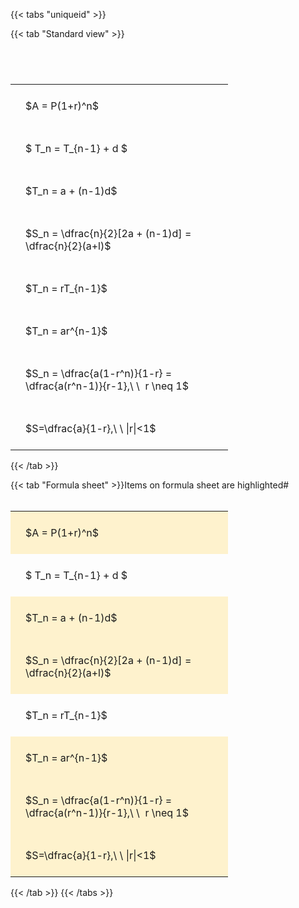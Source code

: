 ---
---

{{< tabs "uniqueid" >}}

{{< tab "Standard view" >}}

#  
<br>
<style type="text/css">
#T_dc990 th.col_heading {
  text-align: left;
  font-size: 1em;
}
#T_dc990 td {
  text-align: left;
  font-size: 1em;
  padding: 1.5em;
}
#T_dc990_row0_col0, #T_dc990_row1_col0, #T_dc990_row2_col0, #T_dc990_row3_col0, #T_dc990_row4_col0, #T_dc990_row5_col0, #T_dc990_row6_col0, #T_dc990_row7_col0 {
  width: 300px;
  white-space: pre-wrap;
}
</style>
<table id="T_dc990">
  <thead>
  </thead>
  <tbody>
    <tr>
      <td id="T_dc990_row0_col0" class="data row0 col0" >$A = P(1+r)^n$</td>
    </tr>
    <tr>
      <td id="T_dc990_row1_col0" class="data row1 col0" >$ T_n = T_{n-1} + d $</td>
    </tr>
    <tr>
      <td id="T_dc990_row2_col0" class="data row2 col0" >$T_n = a + (n-1)d$</td>
    </tr>
    <tr>
      <td id="T_dc990_row3_col0" class="data row3 col0" >$S_n = \dfrac{n}{2}[2a + (n-1)d] = \dfrac{n}{2}(a+l)$</td>
    </tr>
    <tr>
      <td id="T_dc990_row4_col0" class="data row4 col0" >$T_n = rT_{n-1}$</td>
    </tr>
    <tr>
      <td id="T_dc990_row5_col0" class="data row5 col0" >$T_n = ar^{n-1}$</td>
    </tr>
    <tr>
      <td id="T_dc990_row6_col0" class="data row6 col0" >$S_n = \dfrac{a(1-r^n)}{1-r} = \dfrac{a(r^n-1)}{r-1},\ \  r \neq 1$</td>
    </tr>
    <tr>
      <td id="T_dc990_row7_col0" class="data row7 col0" >$S=\dfrac{a}{1-r},\ \ |r|<1$</td>
    </tr>
  </tbody>
</table>
{{< /tab >}}

{{< tab "Formula sheet" >}}Items on formula sheet are highlighted#  
<br>
<style type="text/css">
#T_cd5fb th.col_heading {
  text-align: left;
  font-size: 1em;
}
#T_cd5fb td {
  text-align: left;
  font-size: 1em;
  padding: 1.5em;
}
#T_cd5fb_row0_col0, #T_cd5fb_row2_col0, #T_cd5fb_row3_col0, #T_cd5fb_row5_col0, #T_cd5fb_row6_col0, #T_cd5fb_row7_col0 {
  width: 300px;
  background-color: rgba(255,194,10, 0.2);
  white-space: pre-wrap;
}
#T_cd5fb_row1_col0, #T_cd5fb_row4_col0 {
  width: 300px;
  white-space: pre-wrap;
}
</style>
<table id="T_cd5fb">
  <thead>
  </thead>
  <tbody>
    <tr>
      <td id="T_cd5fb_row0_col0" class="data row0 col0" >$A = P(1+r)^n$</td>
    </tr>
    <tr>
      <td id="T_cd5fb_row1_col0" class="data row1 col0" >$ T_n = T_{n-1} + d $</td>
    </tr>
    <tr>
      <td id="T_cd5fb_row2_col0" class="data row2 col0" >$T_n = a + (n-1)d$</td>
    </tr>
    <tr>
      <td id="T_cd5fb_row3_col0" class="data row3 col0" >$S_n = \dfrac{n}{2}[2a + (n-1)d] = \dfrac{n}{2}(a+l)$</td>
    </tr>
    <tr>
      <td id="T_cd5fb_row4_col0" class="data row4 col0" >$T_n = rT_{n-1}$</td>
    </tr>
    <tr>
      <td id="T_cd5fb_row5_col0" class="data row5 col0" >$T_n = ar^{n-1}$</td>
    </tr>
    <tr>
      <td id="T_cd5fb_row6_col0" class="data row6 col0" >$S_n = \dfrac{a(1-r^n)}{1-r} = \dfrac{a(r^n-1)}{r-1},\ \  r \neq 1$</td>
    </tr>
    <tr>
      <td id="T_cd5fb_row7_col0" class="data row7 col0" >$S=\dfrac{a}{1-r},\ \ |r|<1$</td>
    </tr>
  </tbody>
</table>
{{< /tab >}}
{{< /tabs >}}
